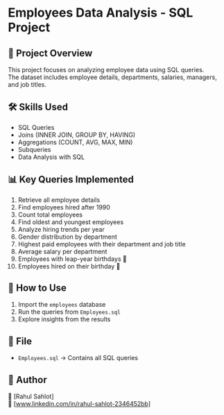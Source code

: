 # Employees Data Analysis - SQL Project

## 📌 Project Overview
This project focuses on analyzing employee data using SQL queries.  
The dataset includes employee details, departments, salaries, managers, and job titles.  

## 🛠️ Skills Used
- SQL Queries
- Joins (INNER JOIN, GROUP BY, HAVING)
- Aggregations (COUNT, AVG, MAX, MIN)
- Subqueries
- Data Analysis with SQL

## 📊 Key Queries Implemented
1. Retrieve all employee details  
2. Find employees hired after 1990  
3. Count total employees  
4. Find oldest and youngest employees  
5. Analyze hiring trends per year  
6. Gender distribution by department  
7. Highest paid employees with their department and job title  
8. Average salary per department  
9. Employees with leap-year birthdays 🎂  
10. Employees hired on their birthday 🎉  

## 🚀 How to Use
1. Import the `employees` database  
2. Run the queries from `Employees.sql`  
3. Explore insights from the results  

## 📂 File
- `Employees.sql` → Contains all SQL queries

## 📢 Author
👤 [Rahul Sahlot]  
🔗 [www.linkedin.com/in/rahul-sahlot-2346452bb]


